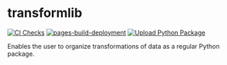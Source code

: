 # transformlib
[![CI Checks](https://github.com/laegsgaardTroels/transformlib/actions/workflows/python-package.yml/badge.svg)](https://github.com/laegsgaardTroels/transformlib/actions/workflows/python-package.yml)
[![pages-build-deployment](https://github.com/laegsgaardTroels/transformlib/actions/workflows/pages/pages-build-deployment/badge.svg)](https://github.com/laegsgaardTroels/transformlib/actions/workflows/pages/pages-build-deployment)
[![Upload Python Package](https://github.com/laegsgaardTroels/transformlib/actions/workflows/python-publish.yml/badge.svg)](https://github.com/laegsgaardTroels/transformlib/actions/workflows/python-publish.yml)

Enables the user to organize transformations of data as a regular Python package.

